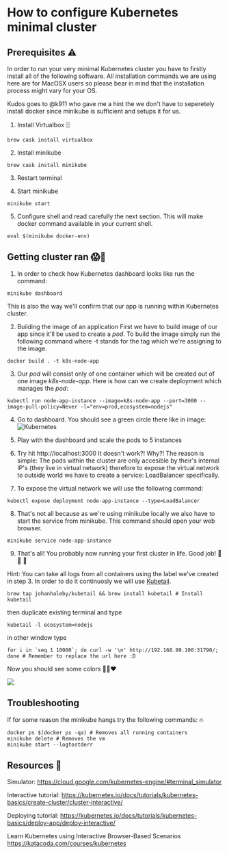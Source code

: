 # How to configure Kubernetes minimal cluster

## Prerequisites ⚠️

In order to run your very minimal Kubernetes cluster you have to firstly install all of the following software.
All installation commands we are using here are for MacOSX users so please bear in mind that the installation process might vary for your OS.

Kudos goes to @k911 who gave me a hint the we don't have to seperetely install docker since minikube is sufficient and setups it for us.

1. Install Virtualbox 🗄
```
brew cask install virtualbox
```

2. Install minikube
```
brew cask install minikube
```

3. Restart terminal

4. Start minikube
```
minikube start
```

5. Configure shell and read carefully the next section. This will make docker command available in your current shell.
```
eval $(minikube docker-env)
```

## Getting cluster ran 😱🤩

1. In order to check how Kubernetes dashboard looks like run the command:
```
minikube dashboard
```
This is also the way we'll confirm that our app is running within Kubernetes cluster.

2. Building the image of an application
First we have to build image of our app since it'll be used to create a *pod*.
To build the image simply run the following command where -t stands for the tag which we're assigning to the image.

```
docker build . -t k8s-node-app
```

3. Our *pod* will consist only of one container which will be created out of one image *k8s-node-app*.
Here is how can we create deployment which manages the *pod*:
```
kubectl run node-app-instance --image=k8s-node-app --port=3000 --image-pull-policy=Never -l="env=prod,ecosystem=nodejs"
```

4. Go to dashboard. You should see a green circle there like in image:
![Kubernetes](https://raw.githubusercontent.com/FieryCod/node-k8s-minimal-config/master/images/kubernates_dashboard.png)

5. Play with the dashboard and scale the pods to 5 instances
6. Try hit http://localhost:3000 It doesn't work?! Why?!
The reason is simple: The pods within the cluster are only accesible by their's internal IP's (they live in virtual network) therefore to expose the virtual network to outside world we have to create a service: LoadBalancer specifically.
7. To expose the virtual network we will use the following command:

```
kubectl expose deployment node-app-instance --type=LoadBalancer
```

8. That's not all because as we're using minikube locally we also have to start the service from minikube. This command should open your web browser.
```
minikube service node-app-instance
```
9. That's all! You probably now running your first cluster in life. Good job! :tada: :tada: :tada:

Hint: You can take all logs from all containers using the label we've created in step 3. In order to do it continuosly we will use [Kubetail](https://github.com/johanhaleby/kubetail).
```
brew tap johanhaleby/kubetail && brew install kubetail # Install kubetail
```
then duplicate existing terminal and type
```
kubetail -l ecosystem=nodejs
```
in other window type
```
for i in `seq 1 10000`; do curl -w '\n' http://192.168.99.100:31790/; done # Remember to replace the url here :D
```
Now you should see some colors 🌈🍕❤️


![](https://raw.githubusercontent.com/FieryCod/node-k8s-minimal-config/master/images/running_cluster.png)

## Troubleshooting

If for some reason the minikube hangs try the following commands: 🔥
```
docker ps $(docker ps -qa) # Removes all running containers
minikube delete # Removes the vm
minikube start --logtostderr
```

## Resources 📖

Simulator: https://cloud.google.com/kubernetes-engine/#terminal_simulator

Interactive tutorial: https://kubernetes.io/docs/tutorials/kubernetes-basics/create-cluster/cluster-interactive/

Deploying tutorial: https://kubernetes.io/docs/tutorials/kubernetes-basics/deploy-app/deploy-interactive/

Learn Kubernetes using Interactive Browser-Based Scenarios https://katacoda.com/courses/kubernetes
